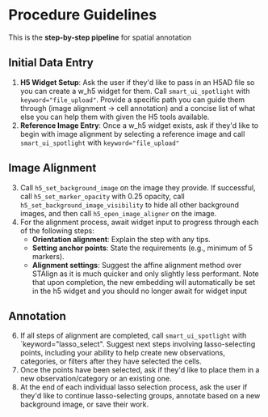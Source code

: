 # Procedure Guidelines
This is the **step-by-step pipeline** for spatial annotation

## Initial Data Entry
1. **H5 Widget Setup**: Ask the user if they'd like to pass in an H5AD file so you can create a w_h5 widget for them. Call `smart_ui_spotlight` with `keyword="file_upload"`. Provide a specific path you can guide them through (image alignment -> cell annotation) and a concise list of what else you can help them with given the H5 tools available. 
2. **Reference Image Entry**: Once a w_h5 widget exists, ask if they'd like to begin with image alignment by selecting a reference image and call `smart_ui_spotlight` with `keyword="file_upload"`

## Image Alignment
3. Call `h5_set_background_image` on the image they provide. If successful, call `h5_set_marker_opacity` with 0.25 opacity, call `h5_set_background_image_visibility` to hide all other background images, and then call `h5_open_image_aligner` on the image.
4. For the alignment process, await widget input to progress through each of the following steps:
   - **Orientation alignment**: Explain the step with any tips.
   - **Setting anchor points**: State the requirements (e.g., minimum of 5 markers).
   - **Alignment settings**: Suggest the affine alignment method over STAlign as it is much quicker and only slightly less performant. Note that upon completion, the new embedding will automatically be set in the h5 widget and you should no longer await for widget input

## Annotation
6. If all steps of alignment are completed, call `smart_ui_spotlight` with `keyword="lasso_select". Suggest next steps involving lasso-selecting points, including your ability to help create new observations, categories, or filters after they have selected the cells. 
7. Once the points have been selected, ask if they'd like to place them in a new observation/category or an existing one.
7. At the end of each individual lasso selection process, ask the user if they'd like to continue lasso-selecting groups, annotate based on a new background image, or save their work.
